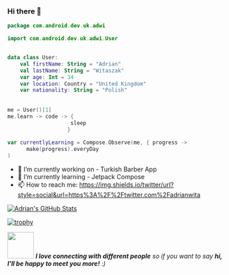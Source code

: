### Hi there 👋

```kotlin
package com.android.dev.uk.adwi

import com.android.dev.uk.adwi.User


data class User:
    val firstName: String = "Adrian"
    val lastName: String = "Witaszak"
    var age: Int = 34
    var location: Country = "United Kingdom"
    var nationality: String = "Polish"
   
   
me = User()[1]
me.learn -> code -> {
                    sleep
                   }
                   
var currentlyLearning = Compose.Observe(me, { progress ->
      make(progress).everyDay
)
```


- 🔭 I’m currently working on - Turkish Barber App
- 🌱 I’m currently learning - Jetpack Compose
- 📫 How to reach me: https://img.shields.io/twitter/url?style=social&url=https%3A%2F%2Ftwitter.com%2Fadrianwita

<a href="https://github.com/adimanwit">
  <img align="center" src="https://github-readme-stats.vercel.app/api/top-langs/?username=adimanwit-na&hide=c%2B%2B,c,matlab,assembly&title_color=6aa6f8&text_color=8a919a&icon_color=6aa6f8&bg_color=22272e" alt="Adrian's GitHub Stats" />
</a>

[![trophy](https://github-profile-trophy.vercel.app/?username=adimanwit-na&theme=nord&column=7)](https://github.com/ryo-ma/github-profile-trophy)

<img src="https://media.giphy.com/media/LnQjpWaON8nhr21vNW/giphy.gif" width="60"> <em><b>I love connecting with different people</b> so if you want to say <b>hi, I'll be happy to meet you more!</b> :)</em>

